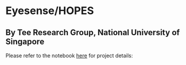 # Eyesense/HOPES
## By Tee Research Group, National University of Singapore

Please refer to the notebook [here](./readme.ipynb) for project details: 

